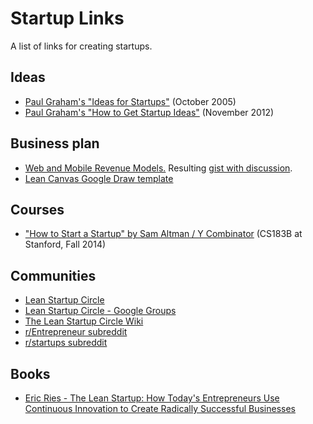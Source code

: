 Startup Links
===
A list of links for creating startups.

Ideas
---
- [Paul Graham's "Ideas for Startups"](http://www.paulgraham.com/ideas.html) (October 2005)
- [Paul Graham's "How to Get Startup Ideas"](http://paulgraham.com/startupideas.html) (November 2012)

Business plan
---
- [Web and Mobile Revenue Models.](https://hackpad.com/Web-And-Mobile-Revenue-Models-final-EgXuEtSibE7) Resulting  [gist with discussion](https://gist.github.com/ndarville/4295324).
- [Lean Canvas Google Draw template](https://drive.google.com/previewtemplate?id=16uOd158UzJM9oqGWgJOtbppzGNPmZ4fWMSV6_xBz3Z8&mode=public&ddrp=1#)

Courses
---
- ["How to Start a Startup" by Sam Altman / Y Combinator](http://startupclass.samaltman.com/) (CS183B at Stanford, Fall 2014)

Communities
---
- [Lean Startup Circle](http://www.leanstartupcircle.com)
- [Lean Startup Circle - Google Groups](https://groups.google.com/forum/#!forum/lean-startup-circle)
- [The Lean Startup Circle Wiki](http://leanstartup.pbworks.com/)
- [r/Entrepreneur subreddit](http://www.reddit.com/r/Entrepreneur/)
- [r/startups subreddit](http://www.reddit.com/r/startups/)

Books
---
- [Eric Ries - The Lean Startup: How Today's Entrepreneurs Use Continuous Innovation to Create Radically Successful Businesses](http://www.amazon.com/The-Lean-Startup-Entrepreneurs-Continuous/dp/0307887898)
